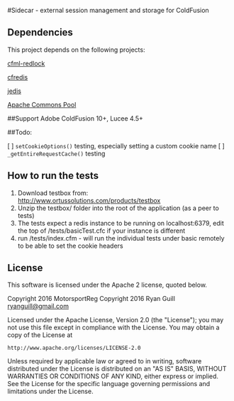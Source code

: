 
#Sidecar - external session management and storage for ColdFusion

## Dependencies
This project depends on the following projects:

[cfml-redlock](https://github.com/MotorsportReg/cfml-redlock)

[cfredis](https://github.com/MWers/cfredis)

[jedis](https://github.com/xetorthio/jedis)

[Apache Commons Pool](https://commons.apache.org/proper/commons-pool/download_pool.cgi)


##Support
Adobe ColdFusion 10+, Lucee 4.5+

##Todo:

[ ] `setCookieOptions()` testing, especially setting a custom cookie name
[ ] `_getEntireRequestCache()` testing

## How to run the tests

1. Download testbox from: http://www.ortussolutions.com/products/testbox
2. Unzip the testbox/ folder into the root of the application (as a peer to tests)
3. The tests expect a redis instance to be running on localhost:6379, edit the top of /tests/basicTest.cfc if your instance is different
3. run /tests/index.cfm - will run the individual tests under basic remotely to be able to set the cookie headers

## License

This software is licensed under the Apache 2 license, quoted below.

Copyright 2016 MotorsportReg
Copyright 2016 Ryan Guill <ryanguill@gmail.com>

Licensed under the Apache License, Version 2.0 (the "License"); you may not
use this file except in compliance with the License. You may obtain a copy of
the License at

    http://www.apache.org/licenses/LICENSE-2.0

Unless required by applicable law or agreed to in writing, software
distributed under the License is distributed on an "AS IS" BASIS, WITHOUT
WARRANTIES OR CONDITIONS OF ANY KIND, either express or implied. See the
License for the specific language governing permissions and limitations under
the License.